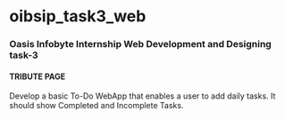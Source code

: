 # oibsip_task3_web
### Oasis Infobyte Internship Web Development and Designing task-3
#### TRIBUTE PAGE


Develop a basic To-Do WebApp that enables a user to add daily tasks. It should show Completed and Incomplete Tasks.